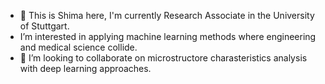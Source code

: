 - 👀 This is Shima here, I'm currently Research Associate in the University of Stuttgart.
- I’m interested in applying machine learning methods where engineering and medical science collide. 
- 💞️ I’m looking to collaborate on microstructore charasteristics analysis with deep learning approaches.


<!---
ShimaRst/ShimaRst is a ✨ special ✨ repository because its `README.md` (this file) appears on your GitHub profile.
You can click the Preview link to take a look at your changes.
--->
